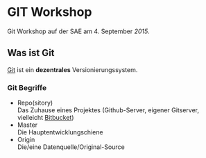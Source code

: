 GIT Workshop 
============

Git Workshop auf der SAE am 4. September *2015*.


Was ist Git
-----------

[Git](http://www.git-scm.com/) ist ein **dezentrales** Versionierungssystem.


### Git Begriffe

* Repo(sitory)  
  Das Zuhause eines Projektes (Github-Server, eigener Gitserver, vielleicht [Bitbucket](http://www.bitbucket.com))
* Master  
  Die Hauptentwicklungschiene
* Origin  
  Die/eine Datenquelle/Original-Source
